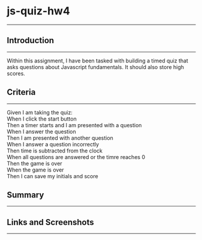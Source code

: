 # js-quiz-hw4
-------------
## Introduction
-------------
Within this assignment, I have been tasked with building a timed quiz that asks questions about Javascript fundamentals. It should also store high scores.

## Criteria
-------------

Given I am taking the quiz:
<br>
When I click the start button
<br>
Then a timer starts and I am presented with a question
<br>
When I answer the question
<br>
Then I am presented with another question
<br>
When I answer a question incorrectly
<br>
Then time is subtracted from the clock
<br>
When all questions are answered or the timre reaches 0
<br>
Then the game is over
<br>
When the game is over
<br>
Then I can save my initials and score

## Summary
-------------

## Links and Screenshots
-------------

